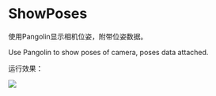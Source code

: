 # ShowPoses

使用Pangolin显示相机位姿，附带位姿数据。

Use Pangolin to show poses of camera, poses data attached.

运行效果：

![](http://upload-images.jianshu.io/upload_images/1186132-d454697dff2765c6.png?imageMogr2/auto-orient/strip%7CimageView2/2/w/1240)
